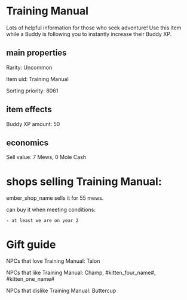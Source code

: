 # Training Manual

Lots of helpful information for those who seek adventure! Use this item while a Buddy is following you to instantly increase their Buddy XP.

## main properties

Rarity: Uncommon

Item uid: Training Manual

Sorting priority: 8061

## item effects

Buddy XP amount: 50

## economics

Sell value: 7 Mews, 0 Mole Cash

# shops selling Training Manual:

ember_shop_name sells it for 55 mews.

  can buy it when meeting conditions: 

    - at least we are on year 2

# Gift guide

NPCs that love Training Manual: Talon

NPCs that like Training Manual: Champ, #kitten_four_name#, #kitten_one_name#

NPCs that dislike Training Manual: Buttercup